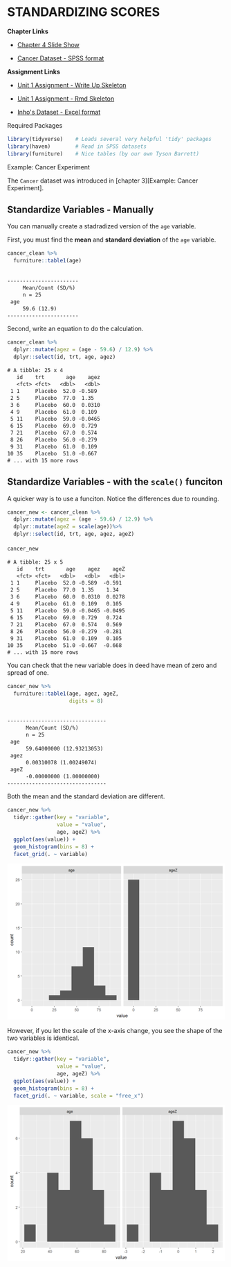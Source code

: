 # STANDARDIZING SCORES

**Chapter Links**

* [Chapter 4 Slide Show](http://tysonbarrett.com/EDUC-6600/Slides/u01_Ch4_Zscores.html#1)

* [Cancer Dataset - SPSS format](https://usu.box.com/s/9c92zof5whb76bphmzxn3vqx5702qgq6)

**Assignment Links**

* [Unit 1 Assignment - Write Up Skeleton](https://usu.box.com/s/bn0m44cp5zrkev3ppjdilfsvic4bubvu)

* [Unit 1 Assignment - Rmd Skeleton](https://usu.box.com/s/zjjwexn827ziifxlcoe6emr2brfifk0x)

* [Inho's Dataset - Excel format](https://usu.box.com/s/hyky7eb24l6vvzj2xboedhcx1xolrpw1)






Required Packages 


```r
library(tidyverse)    # Loads several very helpful 'tidy' packages
library(haven)        # Read in SPSS datasets
library(furniture)    # Nice tables (by our own Tyson Barrett)
```



Example: Cancer Experiment 

The `Cancer` dataset was introduced in [chapter 3][Example: Cancer Experiment].









## Standardize Variables - Manually

You can manually create a stadradized version of the `age` variable.


First, you must find the **mean** and **standard deviation** of the `age` variable.


```r
cancer_clean %>%
  furniture::table1(age)
```

```

-----------------------
     Mean/Count (SD/%)
     n = 25           
 age                  
     59.6 (12.9)      
-----------------------
```


Second, write an equation to do the calculation.


```r
cancer_clean %>%
  dplyr::mutate(agez = (age - 59.6) / 12.9) %>% 
  dplyr::select(id, trt, age, agez)
```

```
# A tibble: 25 x 4
   id    trt       age    agez
   <fct> <fct>   <dbl>   <dbl>
 1 1     Placebo  52.0 -0.589 
 2 5     Placebo  77.0  1.35  
 3 6     Placebo  60.0  0.0310
 4 9     Placebo  61.0  0.109 
 5 11    Placebo  59.0 -0.0465
 6 15    Placebo  69.0  0.729 
 7 21    Placebo  67.0  0.574 
 8 26    Placebo  56.0 -0.279 
 9 31    Placebo  61.0  0.109 
10 35    Placebo  51.0 -0.667 
# ... with 15 more rows
```


## Standardize Variables - with the `scale()` funciton

A quicker way is to use a funciton.  Notice the differences due to rounding.


```r
cancer_new <- cancer_clean %>%
  dplyr::mutate(agez = (age - 59.6) / 12.9) %>% 
  dplyr::mutate(ageZ = scale(age))%>%
  dplyr::select(id, trt, age, agez, ageZ)

cancer_new
```

```
# A tibble: 25 x 5
   id    trt       age    agez    ageZ
   <fct> <fct>   <dbl>   <dbl>   <dbl>
 1 1     Placebo  52.0 -0.589  -0.591 
 2 5     Placebo  77.0  1.35    1.34  
 3 6     Placebo  60.0  0.0310  0.0278
 4 9     Placebo  61.0  0.109   0.105 
 5 11    Placebo  59.0 -0.0465 -0.0495
 6 15    Placebo  69.0  0.729   0.724 
 7 21    Placebo  67.0  0.574   0.569 
 8 26    Placebo  56.0 -0.279  -0.281 
 9 31    Placebo  61.0  0.109   0.105 
10 35    Placebo  51.0 -0.667  -0.668 
# ... with 15 more rows
```

You can check that the new variable does in deed have mean of zero and spread of one.


```r
cancer_new %>% 
  furniture::table1(age, agez, ageZ,
                    digits = 8)
```

```

--------------------------------
      Mean/Count (SD/%)        
      n = 25                   
 age                           
      59.64000000 (12.93213053)
 agez                          
      0.00310078 (1.00249074)  
 ageZ                          
      -0.00000000 (1.00000000) 
--------------------------------
```


Both the mean and the standard deviation are different.


```r
cancer_new %>% 
  tidyr::gather(key = "variable",
                value = "value",
                age, ageZ) %>% 
  ggplot(aes(value)) +
  geom_histogram(bins = 8) +
  facet_grid(. ~ variable)
```

<img src="04-normal_files/figure-html/unnamed-chunk-6-1.png" width="672" />

However, if you let the scale of the x-axis change, you see the shape of the two variables is identical.


```r
cancer_new %>% 
  tidyr::gather(key = "variable",
                value = "value",
                age, ageZ) %>% 
  ggplot(aes(value)) +
  geom_histogram(bins = 8) +
  facet_grid(. ~ variable, scale = "free_x")
```

<img src="04-normal_files/figure-html/unnamed-chunk-7-1.png" width="672" />



